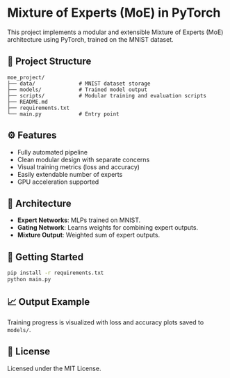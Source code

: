 # Mixture of Experts (MoE) in PyTorch

This project implements a modular and extensible Mixture of Experts (MoE) architecture using PyTorch, trained on the MNIST dataset.

## 📁 Project Structure

```
moe_project/
├── data/              # MNIST dataset storage
├── models/            # Trained model output
├── scripts/           # Modular training and evaluation scripts
├── README.md
├── requirements.txt
└── main.py            # Entry point
```

## ⚙️ Features

- Fully automated pipeline
- Clean modular design with separate concerns
- Visual training metrics (loss and accuracy)
- Easily extendable number of experts
- GPU acceleration supported

## 🧠 Architecture

- **Expert Networks**: MLPs trained on MNIST.
- **Gating Network**: Learns weights for combining expert outputs.
- **Mixture Output**: Weighted sum of expert outputs.

## 🚀 Getting Started

```bash
pip install -r requirements.txt
python main.py
```

## 📈 Output Example

Training progress is visualized with loss and accuracy plots saved to `models/`.

## 📜 License

Licensed under the MIT License.
